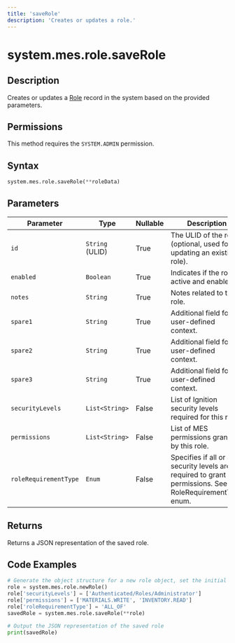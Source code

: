 ```yaml
---
title: 'saveRole'
description: 'Creates or updates a role.'
---
```


# system.mes.role.saveRole

## Description

Creates or updates a [Role](../../data-model/personnel-model/role) record in the system based on the provided parameters.

## Permissions

This method requires the `SYSTEM.ADMIN` permission.

## Syntax

```python
system.mes.role.saveRole(**roleData)
```

## Parameters

| Parameter             | Type            | Nullable | Description                                                                                              |
| --------------------- | --------------- | -------- | -------------------------------------------------------------------------------------------------------- |
| `id`                  | `String` (ULID) | True     | The ULID of the role (optional, used for updating an existing role).                                     |
| `enabled`             | `Boolean`       | True     | Indicates if the role is active and enabled.                                                             |
| `notes`               | `String`        | True     | Notes related to the role.                                                                               |
| `spare1`              | `String`        | True     | Additional field for user-defined context.                                                               |
| `spare2`              | `String`        | True     | Additional field for user-defined context.                                                               |
| `spare3`              | `String`        | True     | Additional field for user-defined context.                                                               |
| `securityLevels`      | `List<String>`  | False    | List of Ignition security levels required for this role.                                                 |
| `permissions`         | `List<String>`  | False    | List of MES permissions granted by this role.                                                            |
| `roleRequirementType` | `Enum`          | False    | Specifies if all or any security levels are required to grant permissions. See RoleRequirementType enum. |

## Returns

Returns a JSON representation of the saved role.

## Code Examples

```python
# Generate the object structure for a new role object, set the initial arguments and save it
role = system.mes.role.newRole()
role['securityLevels'] = ['Authenticated/Roles/Administrator']
role['permissions'] = ['MATERIALS.WRITE', 'INVENTORY.READ']
role['roleRequirementType'] = 'ALL_OF'
savedRole = system.mes.role.saveRole(**role)

# Output the JSON representation of the saved role
print(savedRole)
```
